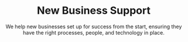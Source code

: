 ---
layout: service
order: 8
title: "New Business Support"
subtitle: "We help new businesses set up for success from the start, ensuring they have the right processes, people, and technology in place."
intro: "At SLKone, we understand that launching and growing new businesses comes with unique challenges and opportunities. Our New Business Support services are designed to help entrepreneurs and intrapreneurs successfully establish and scale new ventures, whether as standalone startups or within existing organizations."
approach: "We take a comprehensive approach to new business support, focusing on Process Setup & Optimization, Organizational Design & Talent Building, and Technology Roadmap Development. Our methodology ensures that your new business has a strong foundation across operations, people, and technology to support rapid and sustainable growth."
impact_title: "Our Impact"
impact_intro: "Supporting new businesses can lead to significant benefits, including:"
impact:
  - "20-25% improvement in operational efficiency from day one"
  - "15-20% faster time-to-market for new products and services"
  - "10-15% increase in team productivity and engagement"
  - "25-30% reduction in initial setup costs through optimized processes"
  - "30-35% enhancement in scalability and growth readiness"
impact_conclusion: "Our clients benefit from a robust setup, optimized operations, and a talented team, enabling them to achieve rapid and sustainable growth while minimizing common startup challenges."
why_choose:
  - "Startup Expertise: In-depth knowledge of startup operations and challenges."
  - "Comprehensive Support: End-to-end solutions from operations to technology."
  - "Customized Strategies: Tailored support to fit your unique business model."
  - "Proven Methodologies: Implementation of best practices for new ventures."
  - "Continuous Growth: Ongoing assistance to support your business as it scales."
  - "Cross-Industry Experience: Expertise across various sectors to address diverse needs."
cta: "Ready to launch or scale your new business with confidence? Contact SLKone today to discover how our New Business Support services can help you navigate the challenges of entrepreneurship and set your venture on the path to success."
icon: "fa-rocket"
---